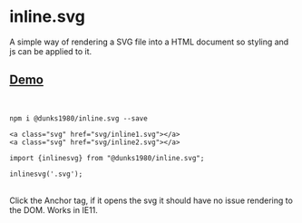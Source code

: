 # inline.svg

A simple way of rendering a SVG file into a HTML document so styling and js can be applied to it.
<br />
## <a href="https://inlinesvg.dunks1980.com">Demo</a>
<br />

```
npm i @dunks1980/inline.svg --save
```

```
<a class="svg" href="svg/inline1.svg"></a>
<a class="svg" href="svg/inline2.svg"></a>
```

```
import {inlinesvg} from "@dunks1980/inline.svg";
```

```
inlinesvg('.svg');
```
<br />
Click the Anchor tag, if it opens the svg it should have no issue rendering to the DOM. Works in IE11.
